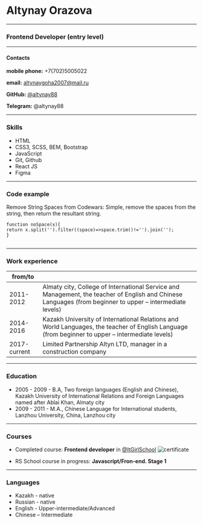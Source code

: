 # Altynay Orazova

---

### Frontend Developer (entry level)

---

#### Contacts

**mobile phone:** +7(702)5005022

**email:** altynaygoha2007@mail.ru

**GitHub:** [@altynay88](https://github.com/Altynay88)

**Telegram:** @altynay88

---

### Skills

- HTML
- CSS3, SCSS, BEM, Bootstrap
- JavaScript
- Git, Github
- React JS
- Figma

---

### Code example
Remove String Spaces from Codewars: Simple, remove the spaces from the string, then return the resultant string.
```
function noSpace(x){
return x.split('').filter((space)=>space.trim()!='').join('');
}


```

---

### Work experience

| from/to      |                                                                                                                                                           |
| ------------ | --------------------------------------------------------------------------------------------------------------------------------------------------------- |
| 2011- 2012   | Almaty city, College of International Service and Management, the teacher of English and Chinese Languages (from beginner to upper – intermediate levels) |
| 2014- 2016   | Kazakh University of International Relations and World Languages, the teacher of English Language (from beginner to upper – intermediate levels)          |
| 2017-current | Limited Partnership Altyn LTD, manager in a construction company                                                                                          |

---

### Education

- 2005 - 2009 - B.A, Two foreign languages (English and Chinese), Kazakh University of International Relations and Foreign Languages named after Ablai Khan, Almaty city
- 2009 - 2011 - M.A., Chinese Language for International students, Lanzhou University, China, Lanzhou city

---

### Courses

- Completed course: **Frontend developer** in [@ItGirlSchool](https://itgirlschool.com/)
  ![certificate](https://user-images.githubusercontent.com/79243168/167261554-41dabae1-7764-4e2d-9c1b-957b811bbb99.jpeg)

- RS School course in progress: **Javascript/Fron-end. Stage 1**

---

### Languages

- Kazakh - native
- Russian - native
- English - Upper-intermediate/Advanced
- Chinese – Intermediate
